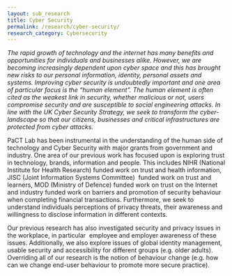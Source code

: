 ```yaml
---
layout: sub_research
title: Cyber Security
permalink: /research/cyber-security/
research_category: Cybersecurity
---
```

_The rapid growth of technology and the internet has many benefits and opportunities for individuals and businesses alike. However, we are becoming increasingly dependent upon cyber space and this has brought new risks to our personal information, identity, personal assets and systems. Improving cyber security is undoubtedly important and one area of particular focus is the “human element”. The human element is often cited as the weakest link in security, whether malicious or not, users compromise security and are susceptible to social engineering attacks. In line with the UK Cyber Security Strategy, we seek to transform the cyber-landscape so that our citizens, businesses and critical infrastructures are protected from cyber attacks._

PaCT Lab has been instrumental in the understanding of the human side of technology and Cyber Security with major grants from government and industry. One area of our previous work has focused upon is exploring trust in technology, brands, information and people. This includes NIHR (National Institute for Health Research) funded work on trust and health information, JISC (Joint Information Systems Committee)  funded work on trust and learners, MOD (Ministry of Defence) funded work on trust on the Internet and industry funded work on barriers and promotion of security behaviour when completing financial transactions. Furthermore, we seek to understand individuals perceptions of privacy threats, their awareness and willingness to disclose information in different contexts.

Our previous research has also investigated security and privacy issues in the workplace, in particular  employee and employer awareness of these issues. Additionally, we also explore issues of global identity management, usable security and accessibility for different groups (e.g. older adults). Overriding all of our research is the notion of behaviour change (e.g. how can we change end-user behaviour to promote more secure practice).